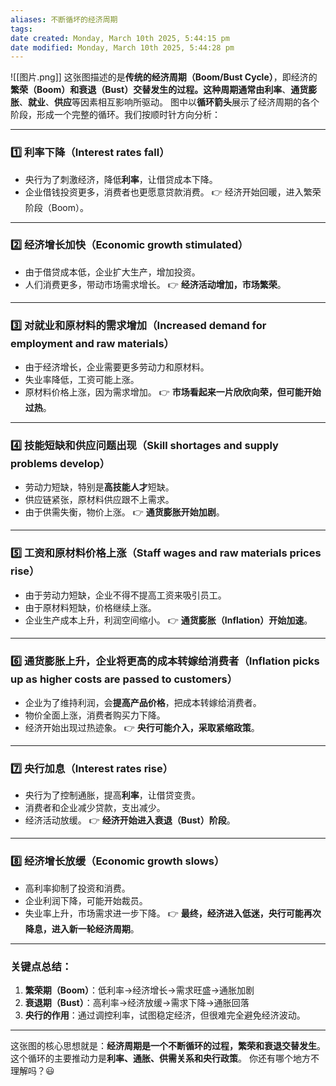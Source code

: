 ```yaml
---
aliases: 不断循坏的经济周期
tags:
date created: Monday, March 10th 2025, 5:44:15 pm
date modified: Monday, March 10th 2025, 5:44:28 pm
---
```


![[图片.png]]
这张图描述的是**传统的经济周期（Boom/Bust Cycle）**，即经济的**繁荣（Boom）**和**衰退（Bust）**交替发生的过程。这种周期通常由**利率**、**通货膨胀**、**就业**、**供应**等因素相互影响所驱动。
图中以**循环箭头**展示了经济周期的各个阶段，形成一个完整的循环。我们按顺时针方向分析：

---
### 1️⃣ **利率下降（Interest rates fall）**
- 央行为了刺激经济，降低**利率**，让借贷成本下降。
- 企业借钱投资更多，消费者也更愿意贷款消费。
👉 经济开始回暖，进入繁荣阶段（Boom）。
---
### 2️⃣ **经济增长加快（Economic growth stimulated）**
- 由于借贷成本低，企业扩大生产，增加投资。
- 人们消费更多，带动市场需求增长。
👉 **经济活动增加，市场繁荣**。
---
### 3️⃣ **对就业和原材料的需求增加（Increased demand for employment and raw materials）**
- 由于经济增长，企业需要更多劳动力和原材料。
- 失业率降低，工资可能上涨。
- 原材料价格上涨，因为需求增加。
👉 **市场看起来一片欣欣向荣，但可能开始过热**。
---
### 4️⃣ **技能短缺和供应问题出现（Skill shortages and supply problems develop）**
- 劳动力短缺，特别是**高技能人才**短缺。
- 供应链紧张，原材料供应跟不上需求。
- 由于供需失衡，物价上涨。
👉 **通货膨胀开始加剧**。
---
### 5️⃣ **工资和原材料价格上涨（Staff wages and raw materials prices rise）**
- 由于劳动力短缺，企业不得不提高工资来吸引员工。
- 由于原材料短缺，价格继续上涨。
- 企业生产成本上升，利润空间缩小。
👉 **通货膨胀（Inflation）开始加速**。
---
### 6️⃣ **通货膨胀上升，企业将更高的成本转嫁给消费者（Inflation picks up as higher costs are passed to customers）**
- 企业为了维持利润，会**提高产品价格**，把成本转嫁给消费者。
- 物价全面上涨，消费者购买力下降。
- 经济开始出现过热迹象。
👉 **央行可能介入，采取紧缩政策**。
---
### 7️⃣ **央行加息（Interest rates rise）**
- 央行为了控制通胀，提高**利率**，让借贷变贵。
- 消费者和企业减少贷款，支出减少。
- 经济活动放缓。
👉 **经济开始进入衰退（Bust）阶段**。
---
### 8️⃣ **经济增长放缓（Economic growth slows）**
- 高利率抑制了投资和消费。
- 企业利润下降，可能开始裁员。
- 失业率上升，市场需求进一步下降。
👉 **最终，经济进入低迷，央行可能再次降息，进入新一轮经济周期**。
---
### 关键点总结：
1. **繁荣期（Boom）**：低利率→经济增长→需求旺盛→通胀加剧
2. **衰退期（Bust）**：高利率→经济放缓→需求下降→通胀回落
3. **央行的作用**：通过调控利率，试图稳定经济，但很难完全避免经济波动。
---
这张图的核心思想就是：**经济周期是一个不断循环的过程，繁荣和衰退交替发生**。这个循环的主要推动力是**利率、通胀、供需关系和央行政策**。
你还有哪个地方不理解吗？😃